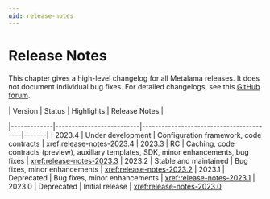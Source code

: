 ```yaml
---
uid: release-notes
---
```


# Release Notes

This chapter gives a high-level changelog for all Metalama releases. It does not document individual bug fixes. For detailed changelogs, see this [GitHub forum](https://github.com/orgs/postsharp/discussions/categories/changelog).


| Version     | Status                   |  Highlights                             |                           Release Notes    |

|-------------|--------------------------|-----------------------------------------|-------|
| 2023.4      | Under development        | Configuration framework, code contracts | <xref:release-notes-2023.4>
| 2023.3      | RC                       | Caching, code contracts (preview), auxiliary templates, SDK, minor enhancements, bug fixes | <xref:release-notes-2023.3>
| 2023.2      | Stable and maintained    | Bug fixes, minor enhancements | <xref:release-notes-2023.2>
| 2023.1      | Deprecated               | Bug fixes, minor enhancements | <xref:release-notes-2023.1>
| 2023.0      | Deprecated               | Initial release | <xref:release-notes-2023.0>


